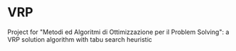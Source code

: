 # VRP
Project for "Metodi ed Algoritmi di Ottimizzazione per il Problem Solving": a VRP solution algorithm with tabu search heuristic
